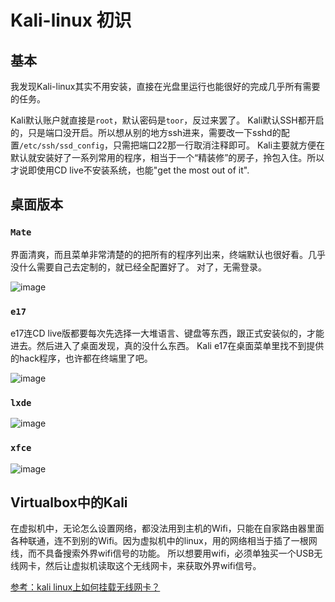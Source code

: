# Kali-linux 初识

## 基本
我发现Kali-linux其实不用安装，直接在光盘里运行也能很好的完成几乎所有需要的任务。

Kali默认账户就直接是`root`，默认密码是`toor`，反过来罢了。
Kali默认SSH都开启的，只是端口没开启。所以想从别的地方ssh进来，需要改一下sshd的配置`/etc/ssh/ssd_config`，只需把端口22那一行取消注释即可。
Kali主要就方便在默认就安装好了一系列常用的程序，相当于一个“精装修”的房子，拎包入住。所以才说即使用CD live不安装系统，也能"get the most out of it".

## 桌面版本

### `Mate`
界面清爽，而且菜单非常清楚的的把所有的程序列出来，终端默认也很好看。几乎没什么需要自己去定制的，就已经全配置好了。
对了，无需登录。

![image](https://user-images.githubusercontent.com/14041622/45501648-6158b580-b7b4-11e8-9db2-2695e35be3be.png)

### `e17`
e17连CD live版都要每次先选择一大堆语言、键盘等东西，跟正式安装似的，才能进去。然后进入了桌面发现，真的没什么东西。
Kali e17在桌面菜单里找不到提供的hack程序，也许都在终端里了吧。

![image](https://user-images.githubusercontent.com/14041622/45501624-53a33000-b7b4-11e8-8a6f-f336bae56b4e.png)


### `lxde`

![image](https://user-images.githubusercontent.com/14041622/45501908-260ab680-b7b5-11e8-89bf-7f75537c6e70.png)


### `xfce`

![image](https://user-images.githubusercontent.com/14041622/45501675-6ddd0e00-b7b4-11e8-9395-ecbbe1b11753.png)



## Virtualbox中的Kali

在虚拟机中，无论怎么设置网络，都没法用到主机的Wifi，只能在自家路由器里面各种联通，连不到别的Wifi。因为虚拟机中的linux，用的网络相当于插了一根网线，而不具备搜索外界wifi信号的功能。
所以想要用wifi，必须单独买一个USB无线网卡，然后让虚拟机读取这个无线网卡，来获取外界wifi信号。

[参考：kali linux上如何挂载无线网卡？](https://www.zhihu.com/question/40871402)